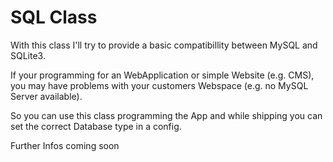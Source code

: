 # SQL Class
With this class I'll try to provide a basic compatibillity between MySQL and SQLite3.

If your programming for an WebApplication or simple Website (e.g. CMS), you may have problems with your customers Webspace (e.g. no MySQL Server available).

So you can use this class programming the App and while shipping you can set the correct Database type in a config.

Further Infos coming soon